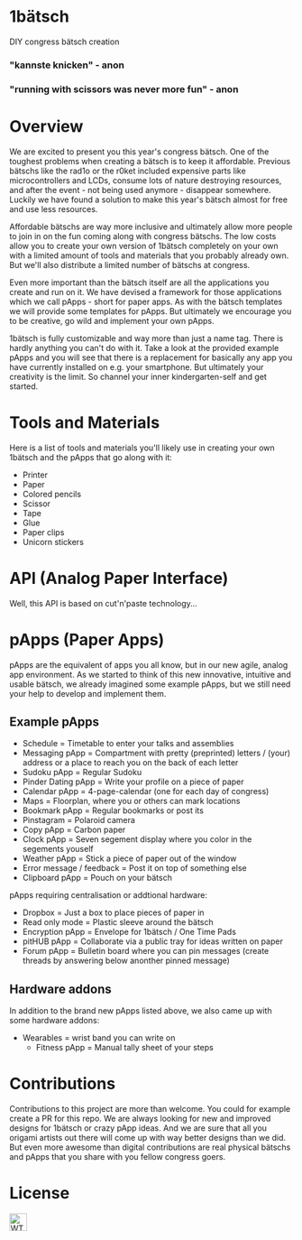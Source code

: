 # 1bätsch
DIY congress bätsch creation

### "kannste knicken" - anon
### "running with scissors was never more fun" - anon


# Overview
We are excited to present you this year's congress bätsch. One of the toughest problems when creating a bätsch is to keep it affordable. Previous bätschs like the rad1o or the r0ket included expensive parts like microcontrollers and LCDs, consume lots of nature destroying resources, and after the event - not being used anymore - disappear somewhere.
Luckily we have found a solution to make this year's bätsch almost for free and use less resources.

Affordable bätschs are way more inclusive and ultimately allow more people to join in on the fun coming along with congress bätschs. The low costs allow you to create your own version of 1bätsch completely on your own with a limited amount of tools and materials that you probably already own. But we'll also distribute a limited number of bätschs at congress.

Even more important than the bätsch itself are all the applications you create and run on it. We have devised a framework for those applications which we call pApps - short for paper apps. As with the bätsch templates we will provide some templates for pApps. But ultimately we encourage you to be creative, go wild and implement your own pApps.

1bätsch is fully customizable and way more than just a name tag. There is hardly anything you can't do with it. Take a look at the provided example pApps and you will see that there is a replacement for basically any app you have currently installed on e.g. your smartphone. But ultimately your creativity is the limit. So channel your inner kindergarten-self and get started.  


# Tools and Materials
Here is a list of tools and materials you'll likely use in creating your own 1bätsch and the pApps that go along with it:

 - Printer
 - Paper
 - Colored pencils
 - Scissor
 - Tape
 - Glue
 - Paper clips
 - Unicorn stickers

# API (Analog Paper Interface)

Well, this API is based on cut'n'paste technology...

# pApps (Paper Apps)

pApps are the equivalent of apps you all know, but in our new agile, analog app environment.
As we started to think of this new innovative, intuitive and usable bätsch, we already imagined some example pApps,
but we still need your help to develop and implement them.

## Example pApps

* Schedule = Timetable to enter your talks and assemblies
* Messaging pApp = Compartment with pretty (preprinted) letters / (your) address or a place to reach you on the back of each letter
* Sudoku pApp = Regular Sudoku
* Pinder Dating pApp = Write your profile on a piece of paper
* Calendar pApp = 4-page-calendar (one for each day of congress)
* Maps = Floorplan, where you or others can mark locations
* Bookmark pApp = Regular bookmarks or post its
* Pinstagram = Polaroid camera
* Copy pApp = Carbon paper
* Clock pApp = Seven segement display where you color in the segements youself
* Weather pApp = Stick a piece of paper out of the window
* Error message / feedback = Post it on top of something else
* Clipboard pApp = Pouch on your bätsch

pApps requiring centralisation or addtional hardware:
* Dropbox = Just a box to place pieces of paper in
* Read only mode = Plastic sleeve around the bätsch
* Encryption pApp = Envelope for 1bätsch / One Time Pads
* pitHUB pApp = Collaborate via a public tray for ideas written on paper
* Forum pApp = Bulletin board where you can pin messages (create threads by answering below anonther pinned message) 


## Hardware addons
In addition to the brand new pApps listed above, we also came up with some hardware addons:

* Wearables = wrist band you can write on
    * Fitness pApp = Manual tally sheet of your steps

# Contributions
Contributions to this project are more than welcome. You could for example create a PR for this repo. We are always looking for new and improved designs for 1bätsch or crazy pApp ideas. And we are sure that all you origami artists out there will come up with way better designs than we did. But even more awesome than digital contributions are real physical bätschs and pApps that you share with you fellow congress goers.

# License
<a href="http://www.wtfpl.net/"><img src="http://www.wtfpl.net/wp-content/uploads/2012/12/wtfpl-badge-1.png" height="31" alt="WTFPL" /></a>
